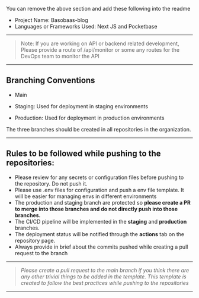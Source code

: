 

You can remove the above section and add these following into the readme

 - Project Name: Basobaas-blog
 - Languages or Frameworks Used: Next JS and Pocketbase 

***

> Note: If you are working on API or backend related development, Please
> provide a route of /api/monitor or some any routes for the DevOps team
> to monitor the API

***

## Branching Conventions

 - Main
* Staging: Used for deployment in staging environments 

* Production: Used for deployment in production environments 


  

The three branches should be created in all repositories in the organization.

  ***

## Rules to be followed while pushing to the repositories:

 - Please review for any secrets or configuration files before pushing to the repository. Do not push it. 
 - Please use .env files for configuration and push a env file template. It will be easier for managing envs in different environments 
 - The production and staging branch are protected so ****please create a PR to merge into those branches and do not directly push into those branches.****
 - The CI/CD pipeline will be implemented in the **staging** and **production** branches.
 -  The deployment status will be notified through the **actions** tab on the repository page.
 - Always provide in brief about the commits pushed while creating a pull request to the branch
  
  ***

> *Please create a pull request to the main branch if you think there are any other trivial things to be added in the template. 
> This template is created to follow the best practices while pushing to the repositories*

***
